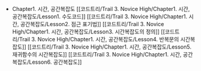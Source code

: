 
- Chapter1. 시간, 공간복잡도
	[[코드트리/Trail 3. Novice High/Chapter1. 시간, 공간복잡도/Lesson1. 수도코드]]
	[[코드트리/Trail 3. Novice High/Chapter1. 시간, 공간복잡도/Lesson2. 점근 표기법]]
	[[코드트리/Trail 3. Novice High/Chapter1. 시간, 공간복잡도/Lesson3. 시간복잡도의 정의]]
	[[코드트리/Trail 3. Novice High/Chapter1. 시간, 공간복잡도/Lesson4. 반복문의 시간복잡도]]
	[[코드트리/Trail 3. Novice High/Chapter1. 시간, 공간복잡도/Lesson5. 재귀함수의 시간복잡도]]
	[[코드트리/Trail 3. Novice High/Chapter1. 시간, 공간복잡도/Lesson6. 공간복잡도]]
	
	
